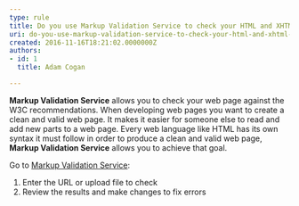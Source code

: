 ```yaml
---
type: rule
title: Do you use Markup Validation Service to check your HTML and XHTML code?
uri: do-you-use-markup-validation-service-to-check-your-html-and-xhtml-code
created: 2016-11-16T18:21:02.0000000Z
authors:
- id: 1
  title: Adam Cogan

---
```




<span class='intro'> <p><b>Markup Validation Service</b> allows you to check your web page against the W3C recommendations. When developing web pages you want to create a clean and valid web page. It makes it easier for someone else to read and add new parts to a web page. Every web language like HTML has its own syntax it must follow in order to produce a clean and valid web page, <b>Markup Validation Service</b> allows you to achieve that goal.&#160;<br></p> </span>

<p>Go to <a href="https&#58;//validator.w3.org/" target="_blank">Markup Validation Service​</a>&#58;</p><ol><li>Enter the URL or upload file to check ​<br></li><li>Review the results and make changes to fix errors<br></li></ol>
​<br>


